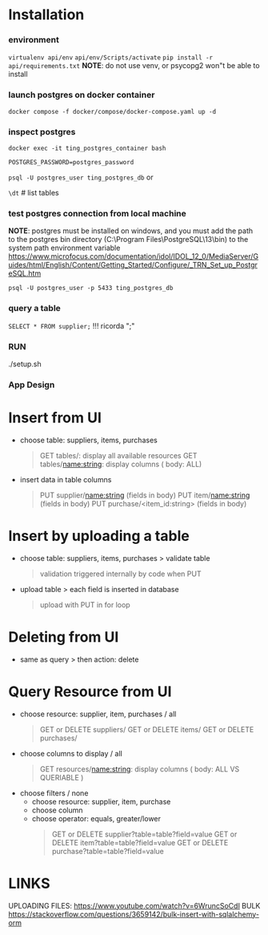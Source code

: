 # Installation

### environment
```virtualenv api/env```
```api/env/Scripts/activate```
```pip install -r api/requirements.txt```
**NOTE**: do not use venv, or psycopg2 won"t be able to install

### launch postgres on docker container
```docker compose -f docker/compose/docker-compose.yaml up -d```

### inspect postgres 
```docker exec -it ting_postgres_container bash```  

```POSTGRES_PASSWORD=postgres_password```  

```psql -U postgres_user ting_postgres_db``` or 
  
```\dt``` # list tables

### test postgres connection from local machine

**NOTE**: postgres must be installed on windows, and you must add the path to the postgres bin directory (C:\Program Files\PostgreSQL\13\bin) to the system path environment variable
https://www.microfocus.com/documentation/idol/IDOL_12_0/MediaServer/Guides/html/English/Content/Getting_Started/Configure/_TRN_Set_up_PostgreSQL.htm

```psql -U postgres_user -p 5433 ting_postgres_db``` 

### query a table

```SELECT * FROM supplier;``` !!! ricorda ";" 

### RUN
./setup.sh 

### App Design
# Insert from UI
- choose table: suppliers, items, purchases
    > GET tables/: display all available resources
    > GET tables/<name:string>: display columns ( body: ALL)
- insert data in table columns
    > PUT supplier/<name:string> (fields in body)
    > PUT item/<name:string> (fields in body)
    > PUT purchase/<item_id:string> (fields in body)

# Insert by uploading a table
- choose table: suppliers, items, purchases > validate table
    > validation triggered internally by code when PUT
- upload table > each field is inserted in database
    > upload with PUT in for loop

# Deleting from UI
- same as query > then action: delete

# Query Resource from UI
- choose resource: supplier, item, purchases / all
    > GET or DELETE suppliers/
    > GET or DELETE items/
    > GET or DELETE purchases/
- choose columns to display / all
    > GET resources/<name:string>: display columns ( body: ALL VS QUERIABLE )
- choose filters / none
    - choose resource: supplier, item, purchase
    - choose column
    - choose operator: equals, greater/lower
        > GET or DELETE supplier?table=table?field=value
        > GET or DELETE item?table=table?field=value
        > GET or DELETE purchase?table=table?field=value

# LINKS
UPLOADING FILES: https://www.youtube.com/watch?v=6WruncSoCdI
BULK https://stackoverflow.com/questions/3659142/bulk-insert-with-sqlalchemy-orm
